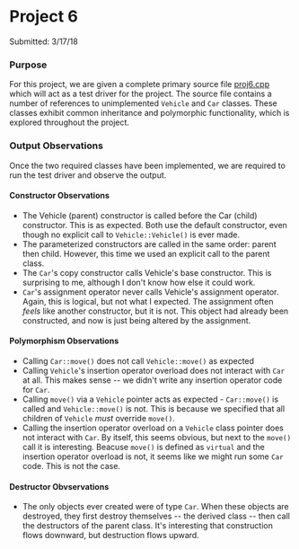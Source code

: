 # Project 6
Submitted: 3/17/18

### Purpose
For this project, we are given a complete primary source file
[proj6.cpp](proj6.cpp) which will act as a test driver for the project.
The source file contains a number of references to unimplemented
`Vehicle` and `Car` classes. These classes exhibit common inheritance
and polymorphic functionality, which is explored throughout the
project.

### Output Observations
Once the two required classes have been implemented, we are required
to run the test driver and observe the output.

#### Constructor Observations
- The Vehicle (parent) constructor is called before the Car (child)
constructor. This is as expected. Both use the default constructor,
even though no explicit call to `Vehicle::Vehicle()` is ever made.
- The parameterized constructors are called in the same order: parent
then child. However, this time we used an explicit call to the parent
class.
- The `Car`'s copy constructor calls Vehicle's base constructor. This is
surprising to me, although I don't know how else it could work.
- `Car`'s assignment operator never calls Vehicle's assignment operator.
Again, this is logical, but not what I expected. The assignment often
*feels* like another constructor, but it is not. This object had already
been constructed, and now is just being altered by the assignment.

#### Polymorphism Observations
- Calling `Car::move()` does not call `Vehicle::move()` as expected
- Calling `Vehicle`'s insertion operator overload does not interact
with `Car` at all. This makes sense -- we didn't write any insertion
operator code for `Car`.
- Calling `move()` via a `Vehicle` pointer acts as expected - `Car::move()`
is called and `Vehicle::move()` is not. This is because we specified that
all children of `Vehicle` *must* override `move()`.
- Calling the insertion operator overload on a `Vehicle` class pointer
does not interact with `Car`. By itself, this seems obvious, but next
to the `move()` call it is interesting. Beacuse `move()` is defined as
`virtual` and the insertion operator overload is not, it seems like
we might run some `Car` code. This is not the case.

#### Destructor Obvservations
- The only objects ever created were of type `Car`. When these objects
are destroyed, they first destroy themselves -- the derived class --
then call the destructors of the parent class. It's interesting that
construction flows downward, but destruction flows upward.
